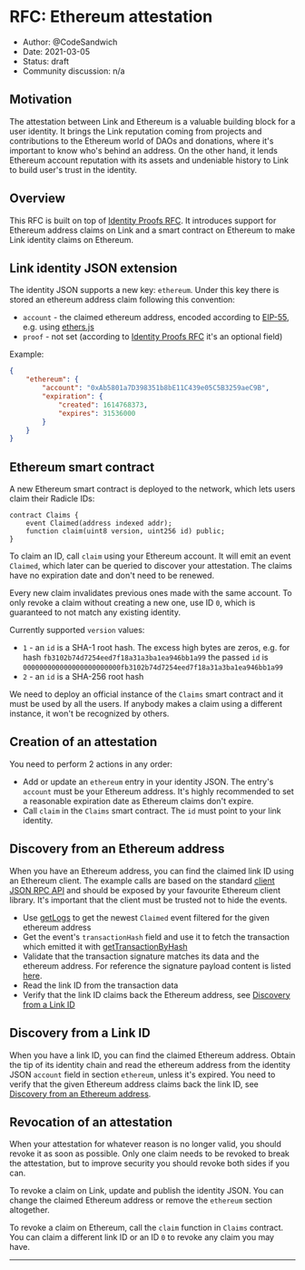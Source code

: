 # RFC: Ethereum attestation

* Author: @CodeSandwich
* Date: 2021-03-05
* Status: draft
* Community discussion: n/a

## Motivation

The attestation between Link and Ethereum is a valuable building block for a user identity.
It brings the Link reputation coming from projects and contributions to the
Ethereum world of DAOs and donations, where it's important to know who's behind an address.
On the other hand, it lends Ethereum account reputation with its assets and undeniable history
to Link to build user's trust in the identity.

## Overview

This RFC is built on top of [Identity Proofs RFC][rfc].
It introduces support for Ethereum address claims on Link
and a smart contract on Ethereum to make Link identity claims on Ethereum.

## Link identity JSON extension

The identity JSON supports a new key: `ethereum`.
Under this key there is stored an ethereum address claim following this convention:

- `account` - the claimed ethereum address, encoded according to [EIP-55][eip-55],
e.g. using [ethers.js][ethers-addr]
- `proof` - not set (according to [Identity Proofs RFC][rfc] it's an optional field)

Example:
```json
{
    "ethereum": {
        "account": "0xAb5801a7D398351b8bE11C439e05C5B3259aeC9B",
        "expiration": {
            "created": 1614768373,
            "expires": 31536000
        }
    }
}
```

## Ethereum smart contract

A new Ethereum smart contract is deployed to the network, which lets users claim their Radicle IDs:

```solidity
contract Claims {
    event Claimed(address indexed addr);
    function claim(uint8 version, uint256 id) public;
}
```

To claim an ID, call `claim` using your Ethereum account.
It will emit an event `Claimed`, which later can be queried to discover your attestation.
The claims have no expiration date and don't need to be renewed.

Every new claim invalidates previous ones made with the same account.
To only revoke a claim without creating a new one, use ID `0`,
which is guaranteed to not match any existing identity.

Currently supported `version` values:
- `1` - an `id` is a SHA-1 root hash. The excess high bytes are zeros, e.g. for hash
`fb3102b74d7254eed7f18a31a3ba1ea946bb1a99` the passed `id` is
`000000000000000000000000fb3102b74d7254eed7f18a31a3ba1ea946bb1a99`
- `2` - an `id` is a SHA-256 root hash

We need to deploy an official instance of the `Claims` smart contract and
it must be used by all the users.
If anybody makes a claim using a different instance, it won't be recognized by others.

## Creation of an attestation

You need to perform 2 actions in any order:
- Add or update an `ethereum` entry in your identity JSON.
The entry's `account` must be your Ethereum address.
It's highly recommended to set a reasonable expiration date as Ethereum claims don't expire.
- Call `claim` in the `Claims` smart contract. The `id` must point to your link identity.

## Discovery from an Ethereum address

When you have an Ethereum address, you can find the claimed link ID using an Ethereum client.
The example calls are based on the standard [client JSON RPC API][rpc] and should be exposed
by your favourite Ethereum client library.
It's important that the client must be trusted not to hide the events.

- Use [getLogs][rpc-logs] to get the newest `Claimed` event filtered for the given ethereum address
- Get the event's `transactionHash` field and use it to fetch the transaction which emitted it with
[getTransactionByHash][rpc-tx]
- Validate that the transaction signature matches its data and the ethereum address.
For reference the signature payload content is listed [here][rpc-sign].
- Read the link ID from the transaction data
- Verify that the link ID claims back the Ethereum address,
see [Discovery from a Link ID](#discovery-from-a-link-id)

## Discovery from a Link ID

When you have a link ID, you can find the claimed Ethereum address.
Obtain the tip of its identity chain and read the ethereum address from the identity JSON
`account` field in section `ethereum`, unless it's expired.
You need to verify that the given Ethereum address claims back the link ID,
see [Discovery from an Ethereum address](#discovery-from-an-ethereum-address).

## Revocation of an attestation

When your attestation for whatever reason is no longer valid,
you should revoke it as soon as possible.
Only one claim needs to be revoked to break the attestation,
but to improve security you should revoke both sides if you can.

To revoke a claim on Link, update and publish the identity JSON.
You can change the claimed Ethereum address or remove the `ethereum` section altogether.

To revoke a claim on Ethereum, call the `claim` function in `Claims` contract.
You can claim a different link ID or an ID `0` to revoke any claim you may have.

---

[rfc]: ./identity_proofs.md
[eip-55]: https://eips.ethereum.org/EIPS/eip-55
[ethers-addr]: https://docs.ethers.io/v5/api/utils/address/
[rpc]: https://eth.wiki/json-rpc/API
[rpc-logs]: https://eth.wiki/json-rpc/API#eth_getlogs
[rpc-tx]: https://eth.wiki/json-rpc/API#eth_gettransactionbyhash
[rpc-sign]: https://eth.wiki/json-rpc/API#eth_signtransaction
